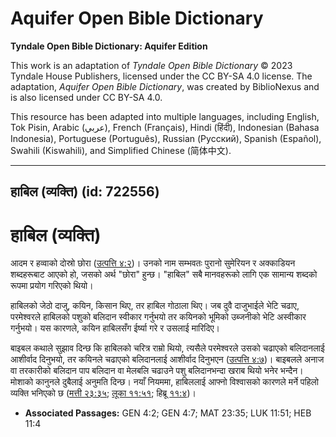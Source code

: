 # Aquifer Open Bible Dictionary

**Tyndale Open Bible Dictionary: Aquifer Edition**

This work is an adaptation of *Tyndale Open Bible Dictionary* © 2023 Tyndale House Publishers, licensed under the CC BY\-SA 4\.0 license. The adaptation, *Aquifer Open Bible Dictionary*, was created by BiblioNexus and is also licensed under CC BY\-SA 4\.0\.

This resource has been adapted into multiple languages, including English, Tok Pisin, Arabic (عربي), French (Français), Hindi (हिंदी), Indonesian (Bahasa Indonesia), Portuguese (Português), Russian (Русский), Spanish (Español), Swahili (Kiswahili), and Simplified Chinese (简体中文).



--------------------------------

## हाबिल (व्यक्ति) (id: 722556)

**हाबिल** (व्यक्ति)
===================

आदम र हव्वाको दोस्रो छोरा ([उत्पत्ति ४:२](https://ref.ly/Gen4:2))। उनको नाम सम्भवतः पुरानो सुमेरियन र अक्काडियन शब्दहरूबाट आएको हो, जसको अर्थ "छोरा" हुन्छ। "हाबिल" सबै मानवहरूको लागि एक सामान्य शब्दको रूपमा प्रयोग गरिएको थियो।

हाबिलको जेठो दाजु, कयिन, किसान थिए, तर हाबिल गोठाला थिए। जब दुवै दाजुभाईले भेटि चढाए, परमेश्वरले हाबिलको पशुको बलिदान स्वीकार गर्नुभयो तर कयिनको भूमिको उब्‍जनीको भेटि अस्वीकार गर्नुभयो। यस कारणले, कयिन हाबिलसँग ईर्ष्या गरे र उसलाई मारिदिए।

बाइबल कथाले सुझाव दिन्छ कि हाबिलको चरित्र राम्रो थियो, त्यसैले परमेश्वरले उसको चढाएको बलिदानलाई आशीर्वाद दिनुभयो, तर कयिनले चढाएको बलिदानलाई आशीर्वाद दिनुभएन ([उत्पत्ति ४:७](https://ref.ly/Gen4:7))। बाइबलले अनाज वा तरकारीको बलिदान पाप बलिदान वा मेलबलि चढाउने पशु बलिदानभन्दा खराब थियो भनेर भन्दैन। मोशाको कानुनले दुबैलाई अनुमति दिन्छ। नयाँ नियममा, हाबिललाई आफ्नो विश्वासको कारणले मर्ने पहिलो व्यक्ति भनिएको छ ([मत्ती २३:३५](https://ref.ly/Matt23:35); [लूका ११:५१](https://ref.ly/Luke11:51); हिब्रू [११:४](https://ref.ly/Heb11:4))।

* **Associated Passages:** GEN 4:2; GEN 4:7; MAT 23:35; LUK 11:51; HEB 11:4

